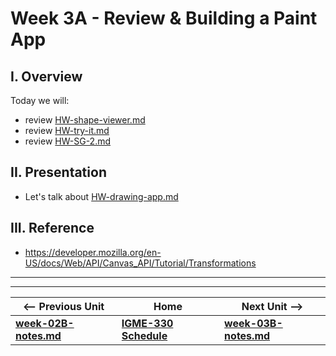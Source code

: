 # Week 3A - Review & Building a Paint App

## I. Overview
Today we will:
- review [HW-shape-viewer.md](https://github.com/tonethar/IGME-330-Master/blob/master/notes/HW-shape-viewer.md)
- review [HW-try-it.md](https://github.com/tonethar/IGME-330-Master/blob/master/notes/HW-try-it.md)
- review [HW-SG-2.md](https://github.com/tonethar/IGME-330-Master/blob/master/notes/HW-SG-2.md)

## II. Presentation
- Let's talk about [HW-drawing-app.md](https://github.com/tonethar/IGME-330-Master/blob/master/notes/HW-drawing-app.md)




## III. Reference
- https://developer.mozilla.org/en-US/docs/Web/API/Canvas_API/Tutorial/Transformations


<hr><hr>

| <-- Previous Unit | Home | Next Unit -->
| --- | --- | --- 
| [**week-02B-notes.md**](week-02B-notes.md)     |  [**IGME-330 Schedule**](../schedule.md) | [**week-03B-notes.md**](week-03B-notes.md)
